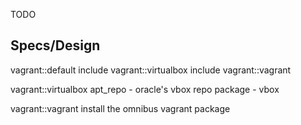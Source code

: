 TODO


Specs/Design
------------

vagrant::default
	include vagrant::virtualbox
	include vagrant::vagrant

vagrant::virtualbox
	apt_repo - oracle's vbox repo
	package - vbox

vagrant::vagrant
	install the omnibus vagrant package